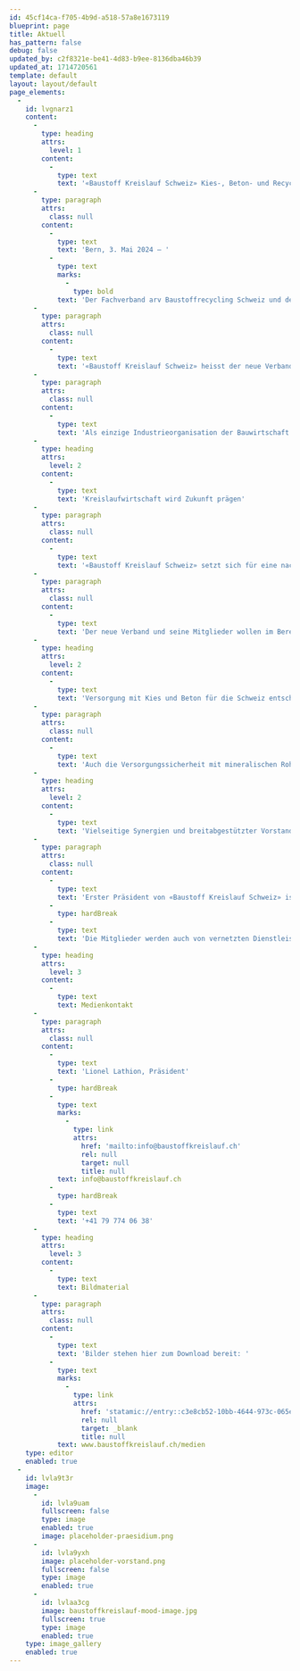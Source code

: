 ```yaml
---
id: 45cf14ca-f705-4b9d-a518-57a8e1673119
blueprint: page
title: Aktuell
has_pattern: false
debug: false
updated_by: c2f8321e-be41-4d83-b9ee-8136dba46b39
updated_at: 1714720561
template: default
layout: layout/default
page_elements:
  -
    id: lvgnarz1
    content:
      -
        type: heading
        attrs:
          level: 1
        content:
          -
            type: text
            text: '«Baustoff Kreislauf Schweiz» Kies-, Beton- und Recyclingbranche bündelt Kräfte in neuem Fachverband'
      -
        type: paragraph
        attrs:
          class: null
        content:
          -
            type: text
            text: 'Bern, 3. Mai 2024 – '
          -
            type: text
            marks:
              -
                type: bold
            text: 'Der Fachverband arv Baustoffrecycling Schweiz und der FSKB Fachverband der Schweizerischen Kies- und Betonindustrie haben heute ihre Fusion beschlossen. Mit dem Zusammenschluss zu «Baustoff Kreislauf Schweiz» entsteht ein starker neuer Fachverband, der die Zukunft der Bau- und Recyclingwirtschaft in der Schweiz prägen und mitgestalten will. Die Versorgungssicherheit unseres Landes mit mineralischen Rohstoffen sowie das werterhaltende Schliessen der Kreisläufe unserer Baustoffe stehen dabei im Zentrum.'
      -
        type: paragraph
        attrs:
          class: null
        content:
          -
            type: text
            text: '«Baustoff Kreislauf Schweiz» heisst der neue Verband der Kies-, Beton- und Recyclingbranche. Am heutigen Gründungstag haben rund 400 Mitglieder die Fusion von arv Baustoffrecycling Schweiz mit dem FSKB Fachverband der Schweizerischen Kies und Betonindustrie formalisiert, nachdem die Mitglieder der beiden Verbände in ihren Mitgliederversammlungen ihre Zustimmung für den Zusammenschluss gegeben hatten. Der neue Verband will die gemeinsamen Kräfte bündeln, die Fachkompetenzen weiter ausbauen, kommende Herausforderungen antizipieren und die Zukunft der Schweizer Bauwirtschaft aktiv mitgestalten.'
      -
        type: paragraph
        attrs:
          class: null
        content:
          -
            type: text
            text: 'Als einzige Industrieorganisation der Bauwirtschaft vertritt der neue Verband die Interessen aller Beteiligten auf der Basis einer qualitativ hochwertigen Kreislaufwirtschaft: von der Gewinnung über das mehrfache Belassen im Kreislauf bis hin zur Ablagerung. «Baustoff Kreislauf Schweiz» weist im Bereich der mineralischen Baumaterialien bereits bei Gründung einen Organisationsgrad von über 80 Prozent aus und vertritt mehr als 1’000 Schweizer Kiesabbaustellen, Betonwerke sowie Recyclingstellen. Er will in Koordination mit den Planungsbehörden zu Rahmenbedingungen beitragen, welche die nachhaltige Versorgung der Bauwirtschaft mit mineralischen Roh- und Baustoffen gewährleisten und so auch dafür sorgen, dass die rund 100’000 Arbeitsplätze im Bauhauptgewerbe für die Zukunft gesichert werden.'
      -
        type: heading
        attrs:
          level: 2
        content:
          -
            type: text
            text: 'Kreislaufwirtschaft wird Zukunft prägen'
      -
        type: paragraph
        attrs:
          class: null
        content:
          -
            type: text
            text: '«Baustoff Kreislauf Schweiz» setzt sich für eine nachhaltige und umweltfreundliche Nutzung mineralischer Rohstoffe ein. Dies insbesondere vor dem Hintergrund der zunehmenden Knappheit an Ressourcen. Es geht darum, Baustoffe im Kreislauf zu halten, was von Gesellschaft und Politik zu Recht erwartet wird. Das Thema Kreislaufwirtschaft, welches die Wirtschaft und insbesondere die Baubranche bereits in den vergangenen Jahren prägte und in Zukunft massiv an Bedeutung gewinnen wird, soll darum im Zentrum der Verbandsaktivitäten stehen. Hierfür sollen innovative Technologien und Methoden für den umweltschonenden Abbau und die Aufbereitung von mineralischen Rohstoffen und Recyclingbaustoffen vorangetrieben werden. Dazu wird die Zusammenarbeit zwischen Hochschulen, Forschungseinrichtungen und Unternehmen intensiviert und so ein neues Kompetenzzentrum geschaffen.'
      -
        type: paragraph
        attrs:
          class: null
        content:
          -
            type: text
            text: 'Der neue Verband und seine Mitglieder wollen im Bereich Baustoffe mithelfen, mit qualitativ hochwertigen Kreisläufen und umweltschonenden Sanierungen die Abfallmengen zu reduzieren und so zur Begrenzung des ökologischen Fussabdrucks sowie zu einer nachhaltigen Schweiz beitragen. Insbesondere die Nutzung von Kiesgruben als Lebensraum für Fauna und Flora bieten hier zusätzliches Potenzial. So werden nach Ende des Kiesabbaus die Flächen rekultiviert und renaturiert, sodass die Qualität der Böden mindestens so hochwertig wird wie vor dem Abbau. Die Natur wird ganz selbstverständlich in die Kreislaufwirtschaft eingebunden.'
      -
        type: heading
        attrs:
          level: 2
        content:
          -
            type: text
            text: 'Versorgung mit Kies und Beton für die Schweiz entscheidend'
      -
        type: paragraph
        attrs:
          class: null
        content:
          -
            type: text
            text: 'Auch die Versorgungssicherheit mit mineralischen Rohstoffen und die Entsorgungssicherheit der anfallenden Rückbaumaterialen wird aufgrund der sich zuspitzenden Ressourcenknappheit ein wichtiges Thema von «Baustoff Kreislauf Schweiz» sein. Die grossen, standortgebundenen Flächen, auf die Verbandsmitglieder für das Aufbereiten von Kies und Rückbaumaterialien angewiesen sind, werden immer knapper. Dies, als Folge von immer zahlreicher werdenden Schutzbestimmungen und der Zunahme der Bedürfnisse der Bevölkerung nach Wohn-, Freizeit und Arbeitsraum. Versorgungsengpässe wären für die Schweiz indes irreversibel. Wenn aufgrund der Bewilligungsproblematik die mineralischen Ressourcen ausgehen, wären Unternehmen sowie das Land und seine Bevölkerung mit einem grundlegenden Problem konfrontiert. Der Verband will sich darum dafür einsetzen, dass auch in Zukunft die Versorgung von Baustellen mit hochwertigen Baustoffen gewährleistet bleibt und diese fachgerecht für die Wiederverwendung aufbereitet werden.'
      -
        type: heading
        attrs:
          level: 2
        content:
          -
            type: text
            text: 'Vielseitige Synergien und breitabgestützter Vorstand'
      -
        type: paragraph
        attrs:
          class: null
        content:
          -
            type: text
            text: 'Erster Präsident von «Baustoff Kreislauf Schweiz» ist Lionel Lathion, CEO der Lathion Group SA und dipl. Bau-ing. ETH. Christoph Duijts, CEO der KIBAG, und Stefan Eberhard, Inhaber der stefan eberhard ag, stehen ihm als Vize-Präsidenten zur Seite. Der neue 14-köpfige Verbandsvorstand ist fachlich wie regional breit abgestützt und soll insbesondere auch die Zusammenarbeit mit den Kantonalverbänden intensivieren. Hier geht es darum die wichtigen Themen auch auf lokaler Ebene in Politik und Gesellschaft einzubringen. Mit dem Zusammenschluss der beiden Verbände wird zusätzlich viel Wissen gebündelt. Die neue Geschäftsstelle von «Baustoff Kreislauf Schweiz» kann auf die Expertise und Erfahrung von 19 Mitarbeitenden aus den Bereichen Politik, Technik, Natur & Boden sowie Bildungsangebote zählen.'
          -
            type: hardBreak
          -
            type: text
            text: 'Die Mitglieder werden auch von vernetzten Dienstleistungen profitieren. Gleichzeitig steht der Politik und den Behörden auf nationaler, kantonaler und regionaler Ebene eine zentrale Anlaufstelle zur Verfügung, die über eine hohe Fach- und Lösungskompetenz verfügt.'
      -
        type: heading
        attrs:
          level: 3
        content:
          -
            type: text
            text: Medienkontakt
      -
        type: paragraph
        attrs:
          class: null
        content:
          -
            type: text
            text: 'Lionel Lathion, Präsident'
          -
            type: hardBreak
          -
            type: text
            marks:
              -
                type: link
                attrs:
                  href: 'mailto:info@baustoffkreislauf.ch'
                  rel: null
                  target: null
                  title: null
            text: info@baustoffkreislauf.ch
          -
            type: hardBreak
          -
            type: text
            text: '+41 79 774 06 38'
      -
        type: heading
        attrs:
          level: 3
        content:
          -
            type: text
            text: Bildmaterial
      -
        type: paragraph
        attrs:
          class: null
        content:
          -
            type: text
            text: 'Bilder stehen hier zum Download bereit: '
          -
            type: text
            marks:
              -
                type: link
                attrs:
                  href: 'statamic://entry::c3e8cb52-10bb-4644-973c-065ec7990984'
                  rel: null
                  target: _blank
                  title: null
            text: www.baustoffkreislauf.ch/medien
    type: editor
    enabled: true
  -
    id: lvla9t3r
    image:
      -
        id: lvla9uam
        fullscreen: false
        type: image
        enabled: true
        image: placeholder-praesidium.png
      -
        id: lvla9yxh
        image: placeholder-vorstand.png
        fullscreen: false
        type: image
        enabled: true
      -
        id: lvlaa3cg
        image: baustoffkreislauf-mood-image.jpg
        fullscreen: true
        type: image
        enabled: true
    type: image_gallery
    enabled: true
---
```

